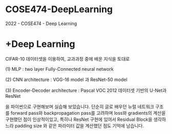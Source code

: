 # COSE474-DeepLearning
2022 - COSE474 - Deep Learning
# +Deep Learning

CIFAR-10 데이터셋을 이용하여, 교과과정 중에 배운 지식을 토대로

(1) MLP : two layer Fully-Connected neural network

(2) CNN architecture : VGG-16 model 과 ResNet-50 model

(3) Encoder-Decoder architecture : Pascal VOC 2012 데이터셋 기반의 U-Net과 ResNet

을 파이썬으로 구현해보며 실습해 보았습니다. 단순히 글로 배우던 뉴럴 네트워크 구조를 forward pass와 backpropagation pass를 고려하며 loss와 gradients의 계산을 구현했던 점이 인상적이있고, 특히나 ResNet 구현에 있어서 Residual Block을 생각하느라 padding size 와 같은 파라미터 값을 계산했던 점도 기억에 남습니다.
